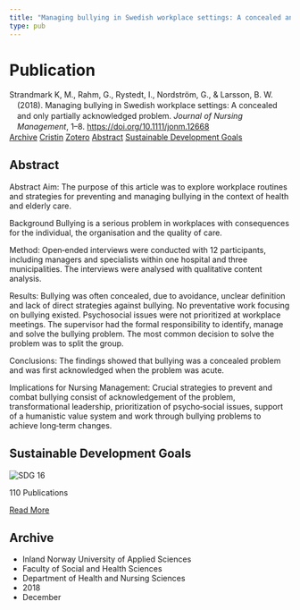 ```yaml
---
title: "Managing bullying in Swedish workplace settings: A concealed and only partially acknowledged problem"
type: pub
---
```

<h1>Publication</h1>
<article id="csl-bib-container-YDC5FTUU" class="csl-bib-container">
  <div class="csl-bib-body" style="line-height: 1.35; padding-left: 1em; text-indent:-1em;">
  <div class="csl-entry">Strandmark K, M., Rahm, G., Rystedt, I., Nordstr&#xF6;m, G., &amp; Larsson, B. W. (2018). Managing bullying in Swedish workplace settings: A concealed and only partially acknowledged problem. <i>Journal of Nursing Management</i>, 1&#x2013;8. <a href="https://doi.org/10.1111/jonm.12668">https://doi.org/10.1111/jonm.12668</a></div>
</div>
  <div class="csl-bib-buttons">
    <a href="#taxonomy-article-YDC5FTUU" class="csl-bib-button">Archive</a>
    <a href="https://app.cristin.no/results/show.jsf?id=1646105" alt="Cristin URL" class="csl-bib-button">Cristin</a>
    <a href="http://zotero.org/groups/5022929/items/YDC5FTUU" alt="Zotero URL" class="csl-bib-button">Zotero</a>
    <a href="#abstract-article-YDC5FTUU" class="csl-bib-button">Abstract</a>
    <a href="#sdg-article-YDC5FTUU" class="csl-bib-button">Sustainable Development Goals</a>
  </div>
  <div id="csl-bib-meta-container-YDC5FTUU"></div>
</article>
<div id="csl-bib-meta-YDC5FTUU" class="csl-bib-meta">
  <article id="abstract-article-YDC5FTUU" class="abstract-article">
    <h1>Abstract</h1>
    Abstract 
Aim: The purpose of this article was to explore workplace routines and strategies for preventing and managing bullying in the context of health and elderly care. 
 
Background 
Bullying is a serious problem in workplaces with consequences for the individual, the organisation and the quality of care. 
 
Method: Open‐ended interviews were conducted with 12 participants, including managers and specialists within one hospital and three municipalities. The interviews were analysed with qualitative content analysis. 
 
Results: Bullying was often concealed, due to avoidance, unclear definition and lack of direct strategies against bullying. No preventative work focusing on bullying existed. Psychosocial issues were not prioritized at workplace meetings. The supervisor had the formal responsibility to identify, manage and solve the bullying problem. The most common decision to solve the problem was to split the group. 
 
Conclusions: The findings showed that bullying was a concealed problem and was first acknowledged when the problem was acute. 
 
Implications for Nursing Management: Crucial strategies to prevent and combat bullying consist of acknowledgement of the problem, transformational leadership, prioritization of psycho‐social issues, support of a humanistic value system and work through bullying problems to achieve long‐term changes.
  </article>
  <article id="sdg-article-YDC5FTUU" class="sdg-article">
    <h1>Sustainable Development Goals</h1>
    <div class="sdg-container"><div id="sdg16" class="sdg">
<img src="{{< params subfolder >}}images/sdg/sdg16_en.png" class="image" alt="SDG 16">
<div class="sdg-overlay">
<p class="sdg-publication-count"><span>110</span> Publications</p>
<p><a href="https://sdgs.un.org/goals/goal16" class="sdg-read-more">Read More</a></p>
</div>
</div></div>
  </article>
  <article id="taxonomy-article-YDC5FTUU" class="taxonomy-article">
    <h1>Archive</h1>
    <ul>
      <li>Inland Norway University of Applied Sciences</li>
      <li>Faculty of Social and Health Sciences</li>
      <li>Department of Health and Nursing Sciences</li>
      <li>2018</li>
      <li>December</li>
    </ul>
  </article>
</div>
